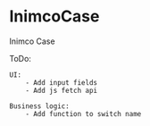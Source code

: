 # InimcoCase
Inimco Case

ToDo:

    UI:
        - Add input fields
        - Add js fetch api

    Business logic:
        - Add function to switch name
